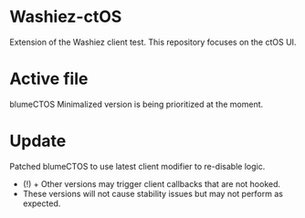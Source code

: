 # Washiez-ctOS
Extension of the Washiez client test. This repository focuses on the ctOS UI.

# Active file
blumeCTOS Minimalized version is being prioritized at the moment.

# Update
Patched blumeCTOS to use latest client modifier to re-disable logic.
+ (!) + Other versions may trigger client callbacks that are not hooked.
+ These versions will not cause stability issues but may not perform as expected.
